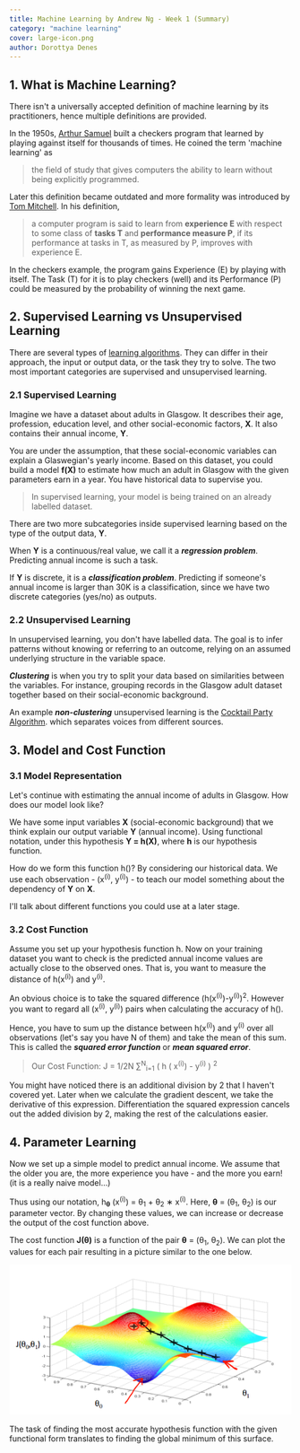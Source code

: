 ```yaml
---
title: Machine Learning by Andrew Ng - Week 1 (Summary)
category: "machine learning" 
cover: large-icon.png
author: Dorottya Denes
---
```


## 1. What is Machine Learning?

There isn't a universally accepted definition of machine learning by its practitioners, hence multiple definitions are provided.

In the 1950s, [Arthur Samuel](https://en.wikipedia.org/wiki/Arthur_Samuel) built a checkers program that learned by playing against itself for thousands of times. He coined the term 'machine learning' as 

>the field of study that gives computers the ability to learn without being explicitly programmed.

Later this definition became outdated and more formality was introduced by [Tom Mitchell](http://www.cs.cmu.edu/~tom/). In his definition, 

>a computer program is said to learn from **experience E** with respect to some class of **tasks T** and **performance measure P**, if its performance at tasks in T, as measured by P, improves with experience E.

In the checkers example, the program gains Experience (E) by playing with itself. The Task (T) for it is to play checkers (well) and its Performance (P) could be measured by the probability of winning the next game.

## 2. Supervised Learning vs Unsupervised Learning

There are several types of [learning algorithms](https://en.wikipedia.org/wiki/Machine_learning#Types_of_learning_algorithms). They can differ in their 
approach, the input or output data, or the task they try to solve. The two most important categories are supervised and unsupervised learning.

### 2.1 Supervised Learning

Imagine we have a dataset about adults in Glasgow. It describes their age, profession, education level, and other 
social-economic factors, **X**. It also contains their annual income, **Y**. 

You are under the assumption, that these social-economic variables can explain a Glaswegian's yearly income. 
Based on this dataset, you could build a model **f(X)** to estimate how much an adult in Glasgow with the given parameters earn
in a year. You have historical data to supervise you. 

>In supervised learning, your model is being trained on an already labelled dataset.

There are two more subcategories inside supervised learning based on the type of the output data, **Y**.

When **Y** is a continuous/real value, we call it a __*regression problem*__.
Predicting annual income is such a task.

If **Y** is discrete, it is a __*classification problem*__.
Predicting if someone's annual income is larger than 30K is a classification, since we have two discrete
categories (yes/no) as outputs.

### 2.2 Unsupervised Learning

In unsupervised learning, you don't have labelled data. The goal is to infer patterns without knowing or referring to an outcome,
relying on an assumed underlying structure in the variable space. 



__*Clustering*__ is when you try to split your data based on similarities between the variables. For instance, grouping records
in the Glasgow adult dataset together based on their social-economic background.

An example __*non-clustering*__ unsupervised learning is the [Cocktail Party Algorithm](https://en.wikipedia.org/wiki/Cocktail_party_effect). which separates voices
from different sources.

## 3. Model and Cost Function

### 3.1 Model Representation

Let's continue with estimating the annual income of adults in Glasgow. How does our model look like?

We have some input variables **X** (social-economic background) that we think explain our output variable
**Y** (annual income). Using functional notation, under this hypothesis **Y = h(X)**, where **h** is our hypothesis
function.

How do we form this function h()? By considering our historical data. We use each observation -
(x<sup>(i)</sup>, y<sup>(i)</sup>) - to teach our model something about the dependency of **Y** on **X**.

I'll talk about different functions you could use at a later stage.

### 3.2 Cost Function

Assume you set up your hypothesis function h. Now on your training dataset you want to check is the predicted
annual income values are actually close to the observed ones. That is, you want to measure the distance 
of h(x<sup>(i)</sup>) and y<sup>(i)</sup>.

An obvious choice is to take the squared difference (h(x<sup>(i)</sup>)-y<sup>(i)</sup>)<sup>2</sup>. However 
you want to regard all (x<sup>(i)</sup>, y<sup>(i)</sup>) pairs when calculating the accuracy of h().

Hence, you have to sum up the distance between h(x<sup>(i)</sup>) and y<sup>(i)</sup> over all observations
(let's say you have N of them) and take the mean of this sum. This is called the 
__*squared error function*__ or __*mean squared error*__.

>Our Cost Function: J = 1/2N &sum;<sup>N</sup><sub>i=1</sub> ( h ( x<sup>(i)</sup>) - y<sup>(i)</sup> ) <sup>2</sup>

You might have noticed there is an additional division by 2 that I haven't covered yet. Later when we
calculate the gradient descent, we take the derivative of this expression. Differentiation the squared expression cancels
out the added division by 2,
making the rest of the calculations easier.

## 4. Parameter Learning

Now we set up a simple model to predict annual income. We assume that the older you are, the more experience 
you have - and the more you earn! (it is a really naive model...)

Thus using our notation, h<sub>**&theta;**</sub> (x<sup>(i)</sup>) = &theta;<sub>1</sub> + 
&theta;<sub>2</sub> &lowast; x<sup>(i)</sup>. Here, **&theta;** = (&theta;<sub>1</sub>, 
&theta;<sub>2</sub>) is our parameter vector. By changing these values, we can increase or decrease 
the output of the cost function above.

The cost function **J(&theta;)** is a function of the pair **&theta;** = (&theta;<sub>1</sub>, &theta;<sub>2</sub>).
We can plot the values for each pair resulting in a picture similar to the one below.

![plot](plot.png)

The task of finding the most accurate hypothesis function with the given functional form translates
to finding the global minimum of this surface.






 
